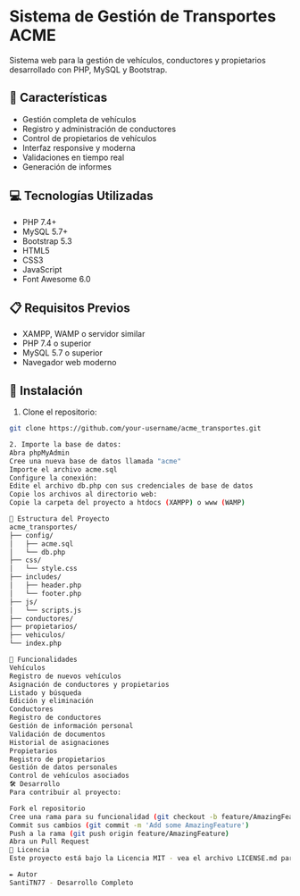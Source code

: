 # Sistema de Gestión de Transportes ACME

Sistema web para la gestión de vehículos, conductores y propietarios desarrollado con PHP, MySQL y Bootstrap.

## 🚀 Características

- Gestión completa de vehículos
- Registro y administración de conductores
- Control de propietarios de vehículos
- Interfaz responsive y moderna
- Validaciones en tiempo real
- Generación de informes

## 💻 Tecnologías Utilizadas

- PHP 7.4+
- MySQL 5.7+
- Bootstrap 5.3
- HTML5
- CSS3
- JavaScript
- Font Awesome 6.0

## 📋 Requisitos Previos

- XAMPP, WAMP o servidor similar
- PHP 7.4 o superior
- MySQL 5.7 o superior
- Navegador web moderno

## 🔧 Instalación

1. Clone el repositorio:
```bash
git clone https://github.com/your-username/acme_transportes.git

2. Importe la base de datos:
Abra phpMyAdmin
Cree una nueva base de datos llamada "acme"
Importe el archivo acme.sql
Configure la conexión:
Edite el archivo db.php con sus credenciales de base de datos
Copie los archivos al directorio web:
Copie la carpeta del proyecto a htdocs (XAMPP) o www (WAMP)

🚀 Estructura del Proyecto
acme_transportes/
├── config/
│   ├── acme.sql
│   └── db.php
├── css/
│   └── style.css
├── includes/
│   ├── header.php
│   └── footer.php
├── js/
│   └── scripts.js
├── conductores/
├── propietarios/
├── vehiculos/
└── index.php

📱 Funcionalidades
Vehículos
Registro de nuevos vehículos
Asignación de conductores y propietarios
Listado y búsqueda
Edición y eliminación
Conductores
Registro de conductores
Gestión de información personal
Validación de documentos
Historial de asignaciones
Propietarios
Registro de propietarios
Gestión de datos personales
Control de vehículos asociados
🛠️ Desarrollo
Para contribuir al proyecto:

Fork el repositorio
Cree una rama para su funcionalidad (git checkout -b feature/AmazingFeature)
Commit sus cambios (git commit -m 'Add some AmazingFeature')
Push a la rama (git push origin feature/AmazingFeature)
Abra un Pull Request
📄 Licencia
Este proyecto está bajo la Licencia MIT - vea el archivo LICENSE.md para detalles

✒️ Autor
SantiTN77 - Desarrollo Completo
